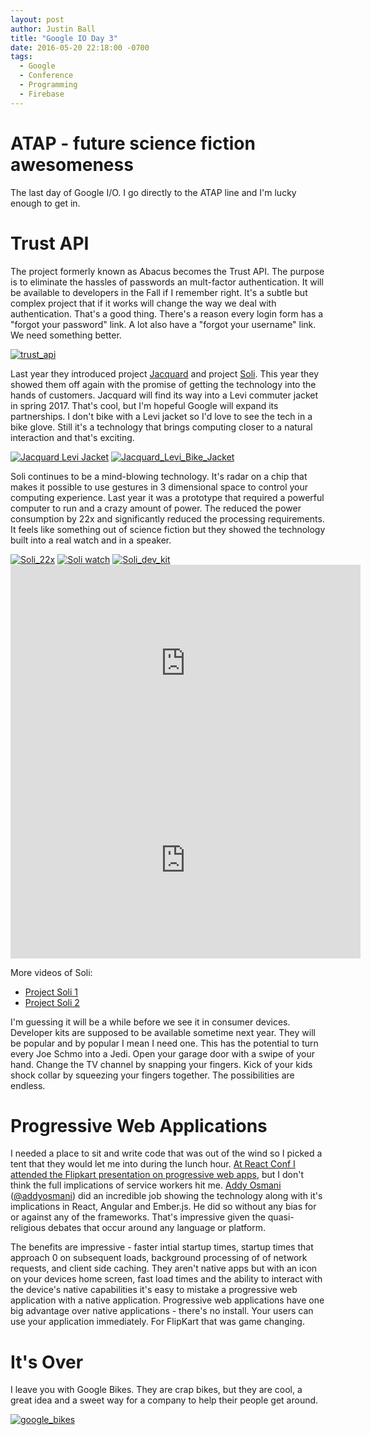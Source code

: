 ```yaml
---
layout: post
author: Justin Ball
title: "Google IO Day 3"
date: 2016-05-20 22:18:00 -0700
tags:
  - Google
  - Conference
  - Programming
  - Firebase
---
```


# ATAP - future science fiction awesomeness


The last day of Google I/O. I go directly to the ATAP line and I'm lucky enough to get in.

# Trust API
The project formerly known as Abacus becomes the Trust API. The purpose is to eliminate the hassles of passwords an mult-factor authentication. It will be available to developers in the Fall if I remember right. It's a subtle but complex project that if it works will change the way we deal with authentication. That's a good thing. There's a reason every login form has a "forgot your password" link. A lot also have a "forgot your username" link. We need something better.
<div class="post-images">
  <a href="/images/posts/2016/05/20/trust_api.jpg"><img src="/images/posts/2016/05/20/trust_api_sm.jpg" alt="trust_api" /></a>
</div>

Last year they introduced project <a href="http://atap.google.com/jacquard/">Jacquard</a> and project <a href="http://atap.google.com/soli/">Soli</a>. This year they showed them off again with the promise of getting the technology into the hands of customers. Jacquard will find its way into a Levi commuter jacket in spring 2017. That's cool, but I'm hopeful Google will expand its partnerships. I don't bike with a Levi jacket so I'd love to see the tech in a bike glove. Still it's a technology that brings computing closer to a natural interaction and that's exciting.
<div class="post-images">
  <a href="/images/posts/2016/05/20/Jacquard_Levi_Jacket.jpg"><img src="/images/posts/2016/05/20/Jacquard_Levi_Jacket_sm.jpg" alt="Jacquard Levi Jacket" /></a>
  <a href="/images/posts/2016/05/20/Jacquard_Levi_Bike_Jacket.jpg"><img src="/images/posts/2016/05/20/Jacquard_Levi_Bike_Jacket_sm.jpg" alt="Jacquard_Levi_Bike_Jacket" /></a>
</div>

Soli continues to be a mind-blowing technology. It's radar on a chip that makes it possible to use gestures in 3 dimensional space to control your computing experience. Last year it was a prototype that required a powerful computer to run and a crazy amount of power. The reduced the power consumption by 22x and significantly reduced the processing requirements. It feels like something out of science fiction but they showed the technology built into a real watch and in a speaker.
<div class="post-images">
  <a href="/images/posts/2016/05/20/Soli_22x.jpg"><img src="/images/posts/2016/05/20/Soli_22x_sm.jpg" alt="Soli_22x" /></a>
  <a href="/images/posts/2016/05/20/Soli_watch.jpg"><img src="/images/posts/2016/05/20/Soli_watch_sm.jpg" alt="Soli watch" /></a>
  <a href="/images/posts/2016/05/20/Soli_dev_kit.jpg"><img src="/images/posts/2016/05/20/Soli_dev_kit_sm.jpg" alt="Soli_dev_kit" /></a>
</div>

<div class="post-images">
  <iframe width="560" height="315" src="https://www.youtube.com/embed/FKe3ppAekr0" frameborder="0" allowfullscreen></iframe>
</div>

<div class="post-images">
  <iframe width="560" height="315" src="https://www.youtube.com/embed/dq8tv0ZhdF0" frameborder="0" allowfullscreen></iframe>
</div>

More videos of Soli:
<ul>
  <li><a href="https://www.youtube.com/watch?v=T7mcuC9e1VM">Project Soli 1</a></li>
  <li><a href="https://www.youtube.com/watch?v=QJrleJmGgxY">Project Soli 2</a></li>
</ul>

I'm guessing it will be a while before we see it in consumer devices. Developer kits are supposed to be available sometime next year. They will be popular and by popular I mean I need one. This has the potential to turn every Joe Schmo into a Jedi. Open your garage door with a swipe of your hand. Change the TV channel by snapping your fingers. Kick of your kids shock collar by squeezing your fingers together. The possibilities are endless.

# Progressive Web Applications
I needed a place to sit and write code that was out of the wind so I picked a tent that they would let me into during the lunch hour. <a href="https://www.youtube.com/watch?v=m2tvYGCdOzs" title="Aditya Punjani - Building a Progressive Web App">At React Conf I attended the Flipkart presentation on progressive web apps</a>, but I don't think the full implications of service workers hit me. <a href="https://addyosmani.com/">Addy Osmani</a> (<a href="https://twitter.com/addyosmani?lang=en">@addyosmani</a>) did an incredible job showing the technology along with it's implications in React, Angular and Ember.js. He did so without any bias for or against any of the frameworks. That's impressive given the quasi-religious debates that occur around any language or platform.

The benefits are impressive - faster intial startup times, startup times that approach 0 on subsequent loads, background processing of of network requests, and client side caching. They aren't native apps but with an icon on your devices home screen, fast load times and the ability to interact with the device's native capabilities it's easy to mistake a progressive web application with a native application. Progressive web applications have one big advantage over native applications - there's no install. Your users can use your application immediately. For FlipKart that was game changing.

# It's Over
I leave you with Google Bikes. They are crap bikes, but they are cool, a great idea and a sweet way for a company to help their people get around.
<div class="post-images">
  <a href="/images/posts/2016/05/20/google_bikes.jpg"><img src="/images/posts/2016/05/20/google_bikes_sm.jpg" alt="google_bikes" /></a>
</div>
